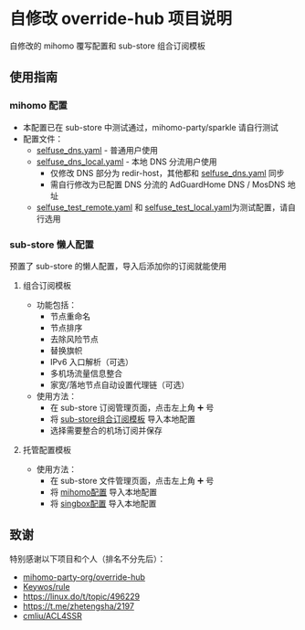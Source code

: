 # 自修改 override-hub 项目说明

自修改的 mihomo 覆写配置和 sub-store 组合订阅模板

## 使用指南

### mihomo 配置
- 本配置已在 sub-store 中测试通过，mihomo-party/sparkle 请自行测试
- 配置文件：
  - [selfuse_dns.yaml](https://raw.githubusercontent.com/Seameee/override-hub/refs/heads/main/selfuse_dns.yaml) - 普通用户使用
  - [selfuse_dns_local.yaml](https://raw.githubusercontent.com/Seameee/override-hub/refs/heads/main/selfuse_dns_local.yaml) - 本地 DNS 分流用户使用
    - 仅修改 DNS 部分为 redir-host，其他都和 [selfuse_dns.yaml](https://raw.githubusercontent.com/Seameee/override-hub/refs/heads/main/selfuse_dns.yaml) 同步
    - 需自行修改为已配置 DNS 分流的 AdGuardHome DNS / MosDNS 地址
  - [selfuse_test_remote.yaml](https://raw.githubusercontent.com/Seameee/override-hub/refs/heads/main/selfuse_test_remote.yaml) 和 [selfuse_test_local.yaml](https://raw.githubusercontent.com/Seameee/override-hub/refs/heads/main/selfuse_test_local.yaml)为测试配置，请自行选用

### sub-store 懒人配置
预置了 sub-store 的懒人配置，导入后添加你的订阅就能使用
1. 组合订阅模板
   - 功能包括：
     - 节点重命名
     - 节点排序
     - 去除风险节点
     - 替换旗帜
     - IPv6 入口解析（可选）
     - 多机场流量信息整合
     - 家宽/落地节点自动设置代理链（可选）
   - 使用方法：
     - 在 sub-store 订阅管理页面，点击左上角 ➕ 号
     - 将 [sub-store组合订阅模板](https://raw.githubusercontent.com/Seameee/override-hub/refs/heads/main/sub-store组合订阅模板.json) 导入本地配置
     - 选择需要整合的机场订阅并保存

2. 托管配置模板
   - 使用方法：
     - 在 sub-store 文件管理页面，点击左上角 ➕ 号
     - 将 [mihomo配置](https://raw.githubusercontent.com/Seameee/override-hub/refs/heads/main/mihomo配置.json) 导入本地配置
     - 将 [singbox配置](https://raw.githubusercontent.com/Seameee/override-hub/refs/heads/main/singbox配置.json) 导入本地配置

## 致谢
特别感谢以下项目和个人（排名不分先后）：
- [mihomo-party-org/override-hub](https://github.com/mihomo-party-org/override-hub)
- [Keywos/rule](https://github.com/Keywos/Rule)
- https://linux.do/t/topic/496229
- https://t.me/zhetengsha/2197
- [cmliu/ACL4SSR](https://github.com/cmliu/ACL4SSR)
